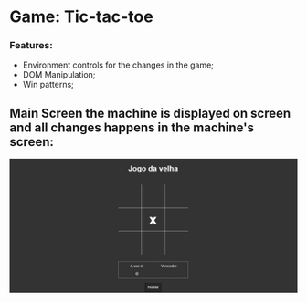 # Game: Tic-tac-toe
### Features:
* Environment controls for the changes in the game;
* DOM Manipulation;
* Win patterns;

## Main Screen the machine is displayed on screen and all changes happens in the machine's screen:

![alt Game: Tic-tac-toe](https://github.com/heronoa/tic-tac-toe/blob/master/images/body.jpg?raw=true)